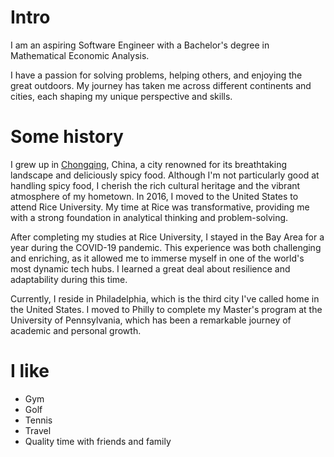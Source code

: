 # Intro

I am an aspiring Software Engineer with a Bachelor's degree in Mathematical Economic Analysis.


I have a passion for solving problems, helping others, and enjoying the great outdoors. My journey has taken me across different continents and cities, each shaping my unique perspective and skills.

# Some history

I grew up in [Chongqing](https://en.wikipedia.org/wiki/Chongqing), China, a city renowned for its breathtaking landscape and deliciously spicy food. Although 
I'm not particularly good at handling spicy food, I cherish the rich cultural heritage and the vibrant atmosphere of my 
hometown. In 2016, I moved to the United States to attend Rice University. My time at Rice was transformative, providing 
me with a strong foundation in analytical thinking and problem-solving.


After completing my studies at Rice University, I stayed in the Bay Area for a year during the COVID-19 pandemic. 
This experience was both challenging and enriching, as it allowed me to immerse myself in one of the world's most dynamic 
tech hubs. I learned a great deal about resilience and adaptability during this time.


Currently, I reside in Philadelphia, which is the third city I've called home in the United States. I moved to Philly to 
complete my Master's program at the University of Pennsylvania, which has been a remarkable journey of academic and personal 
growth.


# I like

- Gym
- Golf
- Tennis
- Travel
- Quality time with friends and family